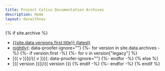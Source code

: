 ```yaml
---
title: Project Calico Documentation Archives
description: Home
layout: docwithnav
---
```

{% if site.archive %}
- [{{site.data.versions.first.title}} (latest)](/)
- [nightly](/master){: data-proofer-ignore=""}
{%- for version in site.data.archives -%}
{%- if version.first -%}
    {%- for v in version["legacy"] %}
- [{{ v }}](/{{ v }}){: data-proofer-ignore=""}
    {%- endfor -%}
{% else %}
- [{{ version }}](/{{ version }})
{% endif -%}
{%- endfor -%}
{% endif %}

